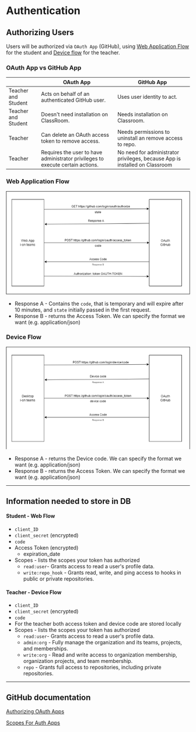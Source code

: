 # Authentication 

## Authorizing Users

Users will be authorized via ``OAuth App`` (GitHub), using [Web Application Flow](#web-application-flow) for the student and [Device flow](#device-flow) for the teacher. 
### OAuth App vs GitHub App

| | OAuth App | GitHub App |
|---|---|---|
|Teacher and Student|Acts on behalf of an authenticated GitHub user.|Uses user identity to act.|
|Teacher and Student| Doesn't need installation on ClassRoom. | Needs installation on Classroom.|
|Teacher| Can delete an OAuth access token to remove access. | Needs permissions to uninstall an remove access to repo. |
|Teacher | Requires the user to have administrator privileges to execute certain actions. | No need for administrator privileges, because App is installed on Classroom|


### Web Application Flow

![](Authorizing_OAuth_Web.png)

- Response A - Contains the ``code``, that is temporary and will expire after 10 minutes, and ``state`` initially passed in the first request.
- Response B - returns the Access Token. We can specify the format we want (e.g. application/json)


### Device Flow

![](Authorizing_OAuth_Device.png)

- Response A - returns the Device code. We can specify the format we want (e.g. application/json)
- Response B - returns the Access Token. We can specify the format we want (e.g. application/json)

___
## Information needed to store in DB
#### Student - Web Flow
- ``client_ID``
- ``client_secret`` (encrypted)
- ``code``
- Access Token (encrypted)
  - expiration_date
- Scopes - lists the scopes your token has authorized
  - ``read:user``- Grants access to read a user's profile data.
  - ``write:repo_hook`` - Grants read, write, and ping access to hooks in public or private repositories.


#### Teacher - Device Flow
- ``client_ID``
- ``client_secret`` (encrypted)
- ``code``
- For the teacher both access token and device code are stored locally
- Scopes - lists the scopes your token has authorized
  - ``read:user``- Grants access to read a user's profile data.
  - ``admin:org`` - Fully manage the organization and its teams, projects, and memberships.
  - ``write:org`` - Read and write access to organization membership, organization projects, and team membership.
  - ``repo`` - 	Grants full access to repositories, including private repositories.

_____
## GitHub documentation

[Authorizing OAuth Apps](https://docs.github.com/en/developers/apps/building-oauth-apps/authorizing-oauth-apps)

[Scopes For Auth Apps](https://docs.github.com/en/developers/apps/building-oauth-apps/scopes-for-oauth-apps)
